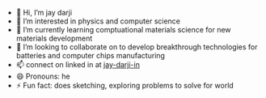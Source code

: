 - 👋 Hi, I’m jay darji
- 👀 I’m interested in physics and computer science
- 🌱 I’m currently learning comptuational materials science for new materials development
- 💞️ I’m looking to collaborate on to develop breakthrough technologies for batteries and computer chips manufacturing
- 📫 connect on linked in at [jay-darji-in](https://www.linkedin.com/in/jay-darji-in/)
- 😄 Pronouns: he
- ⚡ Fun fact: does sketching, exploring problems to solve for world

<!---
darjijays/darjijays is a ✨ special ✨ repository because its `README.md` (this file) appears on your GitHub profile.
You can click the Preview link to take a look at your changes.
--->
